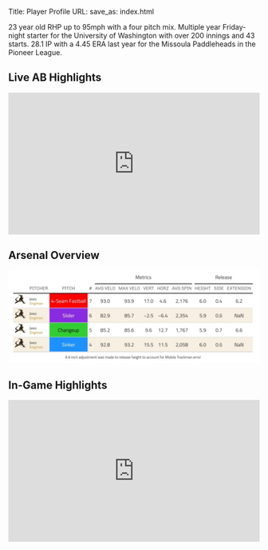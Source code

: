 Title: Player Profile
URL:
save_as: index.html

23 year old RHP up to 95mph with a four pitch mix. Multiple year Friday-night starter for the University of Washington with over 200 innings and 43 starts. 28.1 IP with a 4.45 ERA last year for the Missoula Paddleheads in the Pioneer League.

## Live AB Highlights

<style>
.video-container {
  position: relative;
  width: 100%;
  padding-top: 56.25%;
  height: 0;
  margin-bottom: 20px;
}

.video-container iframe {
  position: absolute;
  top: 0;
  left: 0;
  width: 100%;
  height: 100%;
}

.video video {
  width: 100%;
  height: auto;
  max-width: 100%;
  margin-bottom: 20px;
}
</style>

<div class="video-container">
  <!-- Embed code from YouTube -->
  <iframe src="https://www.youtube.com/embed/beiy_otCJrU?si=YDNaVC3fmhlIEvQ4" frameborder="0" allowfullscreen></iframe>
</div>

## Arsenal Overview

![Arsenal Plot](images/arsenal-plot.JPG)

## In-Game Highlights

<div class="video-container">
  <!-- Embed code from YouTube -->
  <iframe src="https://www.youtube.com/embed/Mo_dqAXFbp8?si=os2nVOCdAFvO5K4m" frameborder="0" allowfullscreen></iframe>
</div>